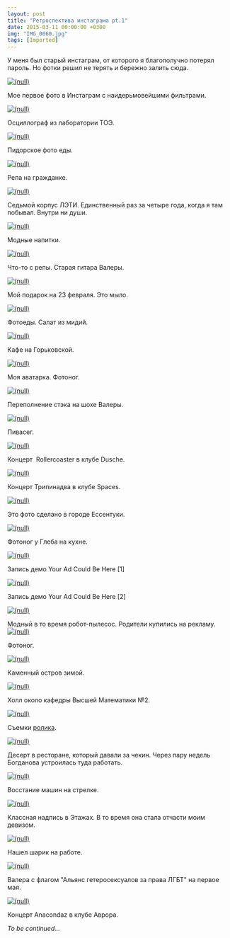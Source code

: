 ```yaml
---
layout: post
title: "Ретроспектива инстаграма pt.1"
date: 2015-03-11 00:00:00 +0300
img: "IMG_0060.jpg"
tags: [Imported]
---
```


У меня был старый инстаграм, от которого я благополучно потерял пароль. Но фотки решил не терять и бережно залить сюда.

[![(null)](/blog/assets/img/IMG_0060.jpg)](/blog/assets/img/IMG_0060.jpg)

Мое первое фото в Инстаграм с наидерьмовейшими фильтрами.

[![(null)](/blog/assets/img/IMG_0062.jpg)](/blog/assets/img/IMG_0062.jpg)

Осциллограф из лаборатории ТОЭ.

[![(null)](/blog/assets/img/IMG_0067.jpg)](/blog/assets/img/IMG_0067.jpg)

Пидорское фото еды.

[![(null)](/blog/assets/img/IMG_0080.jpg)](/blog/assets/img/IMG_0080.jpg)

Репа на гражданке.

[![(null)](/blog/assets/img/IMG_0086.jpg)](/blog/assets/img/IMG_0086.jpg)

Седьмой корпус ЛЭТИ. Единственный раз за четыре года, когда я там побывал. Внутри ни души.

[![(null)](/blog/assets/img/IMG_0091.jpg)](/blog/assets/img/IMG_0091.jpg)

Модные напитки.

[![(null)](/blog/assets/img/IMG_0132.jpg)](/blog/assets/img/IMG_0132.jpg)

Что-то с репы. Старая гитара Валеры.

[![(null)](/blog/assets/img/IMG_0143.jpg)](/blog/assets/img/IMG_0143.jpg)

Мой подарок на 23 февраля. Это мыло.

[![(null)](/blog/assets/img/IMG_0146.jpg)](/blog/assets/img/IMG_0146.jpg)

Фотоеды. Салат из мидий.

[![(null)](/blog/assets/img/IMG_0168.jpg)](/blog/assets/img/IMG_0168.jpg)

Кафе на Горьковской.

[![(null)](/blog/assets/img/IMG_0170.jpg)](/blog/assets/img/IMG_0170.jpg)

Моя аватарка. Фотоног.

[![(null)](/blog/assets/img/IMG_0208.jpg)](/blog/assets/img/IMG_0208.jpg)

Переполнение стэка на шохе Валеры.

[![(null)](/blog/assets/img/IMG_0223.jpg)](/blog/assets/img/IMG_0223.jpg)

Пивасег.

[![(null)](/blog/assets/img/IMG_0256.jpg)](/blog/assets/img/IMG_0256.jpg)

Концерт  Rollercoaster в клубе Dusche.

[![(null)](/blog/assets/img/IMG_0270.jpg)](/blog/assets/img/IMG_0270.jpg)

Концерт Трипинадва в клубе Spaces.

[![(null)](/blog/assets/img/IMG_0272.jpg)](/blog/assets/img/IMG_0272.jpg)

Это фото сделано в городе Ессентуки.

[![(null)](/blog/assets/img/IMG_0276.jpg)](/blog/assets/img/IMG_0276.jpg)

Фотоног у Глеба на кухне.

[![(null)](/blog/assets/img/IMG_0280.jpg)](/blog/assets/img/IMG_0280.jpg)

Запись демо Your Ad Could Be Here [1]

[![(null)](/blog/assets/img/IMG_0289.jpg)](/blog/assets/img/IMG_0289.jpg)

Запись демо Your Ad Could Be Here [2]

[![(null)](/blog/assets/img/IMG_0365.jpg)](/blog/assets/img/IMG_0365.jpg)

Модный в то время робот-пылесос. Родители купились на рекламу.[![(null)](/blog/assets/img/IMG_0369.jpg)](/blog/assets/img/IMG_0369.jpg)

Фотоног. 

[![(null)](/blog/assets/img/IMG_0396.jpg)](/blog/assets/img/IMG_0396.jpg)

Каменный остров зимой.

[![(null)](/blog/assets/img/IMG_0400.jpg)](/blog/assets/img/IMG_0400.jpg)

Холл около кафедры Высшей Математики №2.

[![(null)](/blog/assets/img/IMG_0442.jpg)](/blog/assets/img/IMG_0442.jpg)

Съемки [ролика](http://www.youtube.com/watch?v=vdxi3A-4Sr4).

[![(null)](/blog/assets/img/IMG_0469.jpg)](/blog/assets/img/IMG_0469.jpg)

Десерт в ресторане, который давали за чекин. Через пару недель Богданова устроилась туда работать.

[![(null)](/blog/assets/img/IMG_0423.jpg)](/blog/assets/img/IMG_0423.jpg)

Восстание машин на стрелке.

[![(null)](/blog/assets/img/IMG_0541.jpg)](/blog/assets/img/IMG_0541.jpg)

Классная надпись в Этажах. В то время она стала отчасти моим девизом.

[![(null)](/blog/assets/img/IMG_0551.jpg)](/blog/assets/img/IMG_0551.jpg)

Нашел шарик на работе.

[![(null)](/blog/assets/img/IMG_0586.jpg)](/blog/assets/img/IMG_0586.jpg)

Валера с флагом "Альянс гетеросексуалов за права ЛГБТ" на первое мая.

[![(null)](/blog/assets/img/IMG_0808.jpg)](/blog/assets/img/IMG_0808.jpg)

Концерт Anacondaz в клубе Аврора.

_To be continued..._